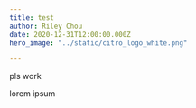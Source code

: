 ```yaml
---
title: test
author: Riley Chou
date: 2020-12-31T12:00:00.000Z
hero_image: "../static/citro_logo_white.png"

---
```

pls work

lorem ipsum